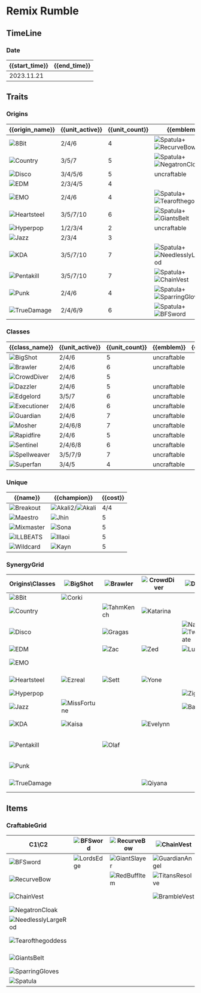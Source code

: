 # Remix Rumble

## TimeLine
### Date
| {{start_time}} | {{end_time}} |
| -              | -            |
| 2023.11.21     |              |

## Traits
### Origins
| {{origin_name}}                                             | {{unit_active}} | {{unit_count}} | {{emblem}}                                                                                                          | {{desc}} |
| -                                                           | -               | -              | -                                                                                                                   | -        |
| ![8Bit](../tfttraits/icon/set10/8BitEmblem.png)             | 2/4/6           | 4              | ![Spatula](../tftitems/icon/set10/Spatula.png)+![RecurveBow](../tftitems/icon/set10/RecurveBow.png)                 |          |
| ![Country](../tfttraits/icon/set10/CountryEmblem.png)       | 3/5/7           | 5              | ![Spatula](../tftitems/icon/set10/Spatula.png)+![NegatronCloak](../tftitems/icon/set10/NegatronCloak.png)           |          |
| ![Disco](../tfttraits/icon/set10/DiscoEmblem.png)           | 3/4/5/6         | 5              | uncraftable                                                                                                         |          |
| ![EDM](../tfttraits/icon/set10/EDM.svg)                     | 2/3/4/5         | 4              |                                                                                                                     |          |
| ![EMO](../tfttraits/icon/set10/EmoEmblem.png)               | 2/4/6           | 4              | ![Spatula](../tftitems/icon/set10/Spatula.png)+![Tearofthegoddess](../tftitems/icon/set10/Tearofthegoddess.png)     |          |
| ![Heartsteel](../tfttraits/icon/set10/HeartsteelEmblem.png) | 3/5/7/10        | 6              | ![Spatula](../tftitems/icon/set10/Spatula.png)+![GiantsBelt](../tftitems/icon/set10/GiantsBelt.png)                 |          |
| ![Hyperpop](../tfttraits/icon/set10/HyperpopEmblem.png)     | 1/2/3/4         | 2              | uncraftable                                                                                                         |          |
| ![Jazz](../tfttraits/icon/set10/Jazz.svg)                   | 2/3/4           | 3              |                                                                                                                     |          |
| ![KDA](../tfttraits/icon/set10/KDAEmblem.png)               | 3/5/7/10        | 7              | ![Spatula](../tftitems/icon/set10/Spatula.png)+![NeedlesslyLargeRod](../tftitems/icon/set10/NeedlesslyLargeRod.png) |          |
| ![Pentakill](../tfttraits/icon/set10/PentakillEmblem.png)   | 3/5/7/10        | 7              | ![Spatula](../tftitems/icon/set10/Spatula.png)+![ChainVest](../tftitems/icon/set10/ChainVest.png)                   |          |
| ![Punk](../tfttraits/icon/set10/PunkEmblem.png)             | 2/4/6           | 4              | ![Spatula](../tftitems/icon/set10/Spatula.png)+![SparringGloves](../tftitems/icon/set10/SparringGloves.png)         |          |
| ![TrueDamage](../tfttraits/icon/set10/TrueDamageEmblem.png) | 2/4/6/9         | 6              | ![Spatula](../tftitems/icon/set10/Spatula.png)+![BFSword](../tftitems/icon/set10/BFSword.png)                       |          |

### Classes
| {{class_name}}                                                | {{unit_active}} | {{unit_count}} | {{emblem}}  | {{desc}} |
| -                                                             | -               | -              | -           | -        |
| ![BigShot](../tfttraits/icon/set10/BigShotEmblem.png)         | 2/4/6           | 5              | uncraftable |          |
| ![Brawler](../tfttraits/icon/set10/BrawlerEmblem.png)         | 2/4/6           | 6              | uncraftable |          |
| ![CrowdDiver](../tfttraits/icon/set10/CrowdDiver.svg)         | 2/4/6           | 5              |             |          |
| ![Dazzler](../tfttraits/icon/set10/DazzlerEmblem.png)         | 2/4/6           | 5              | uncraftable |          |
| ![Edgelord](../tfttraits/icon/set10/EdgelordEmblem.png)       | 3/5/7           | 6              | uncraftable |          |
| ![Executioner](../tfttraits/icon/set10/ExecutionerEmblem.png) | 2/4/6           | 6              | uncraftable |          |
| ![Guardian](../tfttraits/icon/set10/GuardianEmblem.png)       | 2/4/6           | 7              | uncraftable |          |
| ![Mosher](../tfttraits/icon/set10/MosherEmblem.png)           | 2/4/6/8         | 7              | uncraftable |          |
| ![Rapidfire](../tfttraits/icon/set10/RapidfireEmblem.png)     | 2/4/6           | 5              | uncraftable |          |
| ![Sentinel](../tfttraits/icon/set10/SentinelEmblem.png)       | 2/4/6/8         | 6              | uncraftable |          |
| ![Spellweaver](../tfttraits/icon/set10/SpellweaverEmblem.png) | 3/5/7/9         | 7              | uncraftable |          |
| ![Superfan](../tfttraits/icon/set10/SuperfanEmblem.png)       | 3/4/5           | 4              | uncraftable |          |

### Unique
| {{name}}                                            | {{champion}}                                                                                    | {{cost}} |
| -                                                   | -                                                                                               | -        |
| ![Breakout](../tfttraits/icon/set10/Breakout.svg)   | ![Akali2](../tftchampions/icon/set10/Akali2.jpg)/![Akali](../tftchampions/icon/set10/Akali.jpg) | 4/4      |
| ![Maestro](../tfttraits/icon/set10/Maestro.svg)     | ![Jhin](../tftchampions/icon/set10/Jhin.jpg)                                                    | 5        |
| ![Mixmaster](../tfttraits/icon/set10/Mixmaster.svg) | ![Sona](../tftchampions/icon/set10/Sona.jpg)                                                    | 5        |
| ![ILLBEATS](../tfttraits/icon/set10/ILLBEATS.svg)   | ![Illaoi](../tftchampions/icon/set10/Illaoi.jpg)                                                | 5        |
| ![Wildcard](../tfttraits/icon/set10/Wildcard.svg)   | ![Kayn](../tftchampions/icon/set10/Kayn.jpg)                                                    | 5        |

### SynergyGrid
| Origins\Classes                                             | ![BigShot](../tfttraits/icon/set10/BigShotEmblem.png)      | ![Brawler](../tfttraits/icon/set10/BrawlerEmblem.png)  | ![CrowdDiver](../tfttraits/icon/set10/CrowdDiver.svg) | ![Dazzler](../tfttraits/icon/set10/DazzlerEmblem.png)                                                   | ![Edgelord](../tfttraits/icon/set10/EdgelordEmblem.png)                                       | ![Executioner](../tfttraits/icon/set10/ExecutionerEmblem.png) | ![Guardian](../tfttraits/icon/set10/GuardianEmblem.png) | ![Mosher](../tfttraits/icon/set10/MosherEmblem.png)                                           | ![Rapidfire](../tfttraits/icon/set10/RapidfireEmblem.png) | ![Sentinel](../tfttraits/icon/set10/SentinelEmblem.png)    | ![Spellweaver](../tfttraits/icon/set10/SpellweaverEmblem.png)                                       | ![Superfan](../tfttraits/icon/set10/SuperfanEmblem.png)                                         |
| -                                                           | -                                                          | -                                                      | -                                                     | -                                                                                                       | -                                                                                             | -                                                             | -                                                       | -                                                                                             | -                                                         | -                                                          | -                                                                                                   | -                                                                                               |
| ![8Bit](../tfttraits/icon/set10/8BitEmblem.png)             | ![Corki](../tftchampions/icon/set10/Corki.jpg)             |                                                        |                                                       |                                                                                                         | ![Riven](../tftchampions/icon/set10/Riven.jpg)                                                |                                                               |                                                         |                                                                                               | ![Caitlyn](../tftchampions/icon/set10/Caitlyn.jpg)        | ![Garen](../tftchampions/icon/set10/Garen.jpg)             |                                                                                                     |                                                                                                 |
| ![Country](../tfttraits/icon/set10/CountryEmblem.png)       |                                                            | ![TahmKench](../tftchampions/icon/set10/TahmKench.jpg) | ![Katarina](../tftchampions/icon/set10/Katarina.jpg)  |                                                                                                         |                                                                                               | ![Samira](../tftchampions/icon/set10/Samira.jpg)              | ![Thresh](../tftchampions/icon/set10/Thresh.jpg)        | ![Urgot](../tftchampions/icon/set10/Urgot.jpg)                                                |                                                           |                                                            |                                                                                                     |                                                                                                 |
| ![Disco](../tfttraits/icon/set10/DiscoEmblem.png)           |                                                            | ![Gragas](../tftchampions/icon/set10/Gragas.jpg)       |                                                       | ![Nami](../tftchampions/icon/set10/Nami.jpg)/![TwistedFate](../tftchampions/icon/set10/TwistedFate.jpg) |                                                                                               |                                                               | ![Taric](../tftchampions/icon/set10/Taric.jpg)          |                                                                                               |                                                           | ![Blitzcrank](../tftchampions/icon/set10/Blitzcrank.jpg)   | ![Gragas](../tftchampions/icon/set10/Gragas.jpg)                                                    |                                                                                                 |
| ![EDM](../tfttraits/icon/set10/EDM.svg)                     |                                                            | ![Zac](../tftchampions/icon/set10/Zac.jpg)             | ![Zed](../tftchampions/icon/set10/Zed.jpg)            | ![Lux](../tftchampions/icon/set10/Lux.jpg)                                                              |                                                                                               |                                                               |                                                         | ![Jax](../tftchampions/icon/set10/Jax.jpg)                                                    |                                                           |                                                            |                                                                                                     |                                                                                                 |
| ![EMO](../tfttraits/icon/set10/EmoEmblem.png)               |                                                            |                                                        |                                                       |                                                                                                         |                                                                                               | ![Vex](../tftchampions/icon/set10/Vex.jpg)                    | ![Amumu](../tftchampions/icon/set10/Amumu.jpg)          | ![Poppy](../tftchampions/icon/set10/Poppy.jpg)                                                |                                                           |                                                            | ![Annie](../tftchampions/icon/set10/Annie.jpg)                                                      |                                                                                                 |
| ![Heartsteel](../tfttraits/icon/set10/HeartsteelEmblem.png) | ![Ezreal](../tftchampions/icon/set10/Ezreal.jpg)           | ![Sett](../tftchampions/icon/set10/Sett.jpg)           | ![Yone](../tftchampions/icon/set10/Yone.jpg)          |                                                                                                         | ![Kayn](../tftchampions/icon/set10/Kayn.jpg)/![Yone](../tftchampions/icon/set10/Yone.jpg)     |                                                               |                                                         | ![Sett](../tftchampions/icon/set10/Sett.jpg)                                                  | ![Aphelios](../tftchampions/icon/set10/Aphelios.jpg)      | ![KSante](../tftchampions/icon/set10/KSante.jpg)           |                                                                                                     |                                                                                                 |
| ![Hyperpop](../tfttraits/icon/set10/HyperpopEmblem.png)     |                                                            |                                                        |                                                       | ![Ziggs](../tftchampions/icon/set10/Ziggs.jpg)                                                          |                                                                                               |                                                               |                                                         |                                                                                               |                                                           |                                                            | ![Lulu](../tftchampions/icon/set10/Lulu.jpg)                                                        |                                                                                                 |
| ![Jazz](../tfttraits/icon/set10/Jazz.svg)                   | ![MissFortune](../tftchampions/icon/set10/MissFortune.jpg) |                                                        |                                                       | ![Bard](../tftchampions/icon/set10/Bard.jpg)                                                            |                                                                                               |                                                               |                                                         |                                                                                               | ![Lucian](../tftchampions/icon/set10/Lucian.jpg)          |                                                            |                                                                                                     |                                                                                                 |
| ![KDA](../tfttraits/icon/set10/KDAEmblem.png)               | ![Kaisa](../tftchampions/icon/set10/Kaisa.jpg)             |                                                        | ![Evelynn](../tftchampions/icon/set10/Evelynn.jpg)    |                                                                                                         |                                                                                               | ![Akali2](../tftchampions/icon/set10/Akali2.jpg)              | ![Neeko](../tftchampions/icon/set10/Neeko.jpg)          |                                                                                               |                                                           | ![Lillia](../tftchampions/icon/set10/Lillia.jpg)           | ![Ahri](../tftchampions/icon/set10/Ahri.jpg)/![Seraphine](../tftchampions/icon/set10/Seraphine.jpg) | ![Lillia](../tftchampions/icon/set10/Lillia.jpg)/![Neeko](../tftchampions/icon/set10/Neeko.jpg) |
| ![Pentakill](../tfttraits/icon/set10/PentakillEmblem.png)   |                                                            | ![Olaf](../tftchampions/icon/set10/Olaf.jpg)           |                                                       |                                                                                                         | ![Kayle](../tftchampions/icon/set10/Kayle.jpg)/![Viego](../tftchampions/icon/set10/Viego.jpg) | ![Karthus](../tftchampions/icon/set10/Karthus.jpg)            | ![Yorick](../tftchampions/icon/set10/Yorick.jpg)        | ![Gnar](../tftchampions/icon/set10/Gnar.jpg)/![Yorick](../tftchampions/icon/set10/Yorick.jpg) |                                                           | ![Mordekaiser](../tftchampions/icon/set10/Mordekaiser.jpg) |                                                                                                     | ![Gnar](../tftchampions/icon/set10/Gnar.jpg)                                                    |
| ![Punk](../tfttraits/icon/set10/PunkEmblem.png)             |                                                            |                                                        |                                                       |                                                                                                         |                                                                                               | ![Twitch](../tftchampions/icon/set10/Twitch.jpg)              | ![Pantheon](../tftchampions/icon/set10/Pantheon.jpg)    | ![Vi](../tftchampions/icon/set10/Vi.jpg)                                                      | ![Jinx](../tftchampions/icon/set10/Jinx.jpg)              |                                                            |                                                                                                     |                                                                                                 |
| ![TrueDamage](../tfttraits/icon/set10/TrueDamageEmblem.png) |                                                            |                                                        | ![Qiyana](../tftchampions/icon/set10/Qiyana.jpg)      |                                                                                                         | ![Yasuo](../tftchampions/icon/set10/Yasuo.jpg)                                                | ![Akali](../tftchampions/icon/set10/Akali.jpg)                | ![Kennen](../tftchampions/icon/set10/Kennen.jpg)        |                                                                                               | ![Senna](../tftchampions/icon/set10/Senna.jpg)            | ![Ekko](../tftchampions/icon/set10/Ekko.jpg)               | ![Ekko](../tftchampions/icon/set10/Ekko.jpg)                                                        | ![Kennen](../tftchampions/icon/set10/Kennen.jpg)                                                |

## Items
### CraftableGrid
| C1\C2                                                                | ![BFSword](../tftitems/icon/set10/BFSword.png)     | ![RecurveBow](../tftitems/icon/set10/RecurveBow.png)   | ![ChainVest](../tftitems/icon/set10/ChainVest.png)         | ![NegatronCloak](../tftitems/icon/set10/NegatronCloak.png)       | ![NeedlesslyLargeRod](../tftitems/icon/set10/NeedlesslyLargeRod.png) | ![Tearofthegoddess](../tftitems/icon/set10/Tearofthegoddess.png) | ![GiantsBelt](../tftitems/icon/set10/GiantsBelt.png)         | ![SparringGloves](../tftitems/icon/set10/SparringGloves.png) | ![Spatula](../tftitems/icon/set10/Spatula.png)                   |
| -                                                                    | -                                                  | -                                                      | -                                                          | -                                                                | -                                                                    | -                                                                | -                                                            | -                                                            | -                                                                |
| ![BFSword](../tftitems/icon/set10/BFSword.png)                       | ![LordsEdge](../tftitems/icon/set10/LordsEdge.png) | ![GiantSlayer](../tftitems/icon/set10/GiantSlayer.png) | ![GuardianAngel](../tftitems/icon/set10/GuardianAngel.png) | ![Bloodthirster](../tftitems/icon/set10/Bloodthirster.png)       | ![HextechGunblade](../tftitems/icon/set10/HextechGunblade.png)       | ![SpearofShojin](../tftitems/icon/set10/SpearofShojin.png)       | ![SteraksGage](../tftitems/icon/set10/SteraksGage.png)       | ![InfinityEdge](../tftitems/icon/set10/InfinityEdge.png)     | ![TrueDamageEmblem](../tftitems/icon/set10/TrueDamageEmblem.png) |
| ![RecurveBow](../tftitems/icon/set10/RecurveBow.png)                 |                                                    | ![RedBuffItem](../tftitems/icon/set10/RedBuffItem.png) | ![TitansResolve](../tftitems/icon/set10/TitansResolve.png) | ![RunaansHurricane](../tftitems/icon/set10/RunaansHurricane.png) | ![GuinsoosRageblade](../tftitems/icon/set10/GuinsoosRageblade.png)   | ![StatikkShiv](../tftitems/icon/set10/StatikkShiv.png)           | ![NashorsTooth](../tftitems/icon/set10/NashorsTooth.png)     | ![LastWhisper](../tftitems/icon/set10/LastWhisper.png)       | ![8BitEmblem](../tftitems/icon/set10/8BitEmblem.png)             |
| ![ChainVest](../tftitems/icon/set10/ChainVest.png)                   |                                                    |                                                        | ![BrambleVest](../tftitems/icon/set10/BrambleVest.png)     | ![IronWill](../tftitems/icon/set10/IronWill.png)                 | ![Crownguard](../tftitems/icon/set10/Crownguard.png)                 | ![Fimbulwinter](../tftitems/icon/set10/Fimbulwinter.png)         | ![SunfireCape](../tftitems/icon/set10/SunfireCape.png)       | ![SteadfastHeart](../tftitems/icon/set10/SteadfastHeart.png) | ![PentakillEmblem](../tftitems/icon/set10/PentakillEmblem.png)   |
| ![NegatronCloak](../tftitems/icon/set10/NegatronCloak.png)           |                                                    |                                                        |                                                            | ![DragonsClaw](../tftitems/icon/set10/DragonsClaw.png)           | ![IonicSpark](../tftitems/icon/set10/IonicSpark.png)                 | ![AdaptiveHelm](../tftitems/icon/set10/AdaptiveHelm.png)         | ![Evenshroud](../tftitems/icon/set10/Evenshroud.png)         | ![Quicksilver](../tftitems/icon/set10/Quicksilver.png)       | ![CountryEmblem](../tftitems/icon/set10/CountryEmblem.png)       |
| ![NeedlesslyLargeRod](../tftitems/icon/set10/NeedlesslyLargeRod.png) |                                                    |                                                        |                                                            |                                                                  | ![RabadonsDeathcap](../tftitems/icon/set10/RabadonsDeathcap.png)     | ![LudensEcho](../tftitems/icon/set10/LudensEcho.png)             | ![Morellonomicon](../tftitems/icon/set10/Morellonomicon.png) | ![ArcaneGauntlet](../tftitems/icon/set10/ArcaneGauntlet.png) | ![KDAEmblem](../tftitems/icon/set10/KDAEmblem.png)               |
| ![Tearofthegoddess](../tftitems/icon/set10/Tearofthegoddess.png)     |                                                    |                                                        |                                                            |                                                                  |                                                                      | ![BlueSentinel](../tftitems/icon/set10/BlueSentinel.png)         | ![Redemption](../tftitems/icon/set10/Redemption.png)         | ![HandofJustice](../tftitems/icon/set10/HandofJustice.png)   | ![EmoEmblem](../tftitems/icon/set10/EmoEmblem.png)               |
| ![GiantsBelt](../tftitems/icon/set10/GiantsBelt.png)                 |                                                    |                                                        |                                                            |                                                                  |                                                                      |                                                                  | ![WarmogsArmor](../tftitems/icon/set10/WarmogsArmor.png)     | ![Guardbreaker](../tftitems/icon/set10/Guardbreaker.png)     | ![HeartsteelEmblem](../tftitems/icon/set10/HeartsteelEmblem.png) |
| ![SparringGloves](../tftitems/icon/set10/SparringGloves.png)         |                                                    |                                                        |                                                            |                                                                  |                                                                      |                                                                  |                                                              | ![ThiefsGloves](../tftitems/icon/set10/ThiefsGloves.png)     | ![PunkEmblem](../tftitems/icon/set10/PunkEmblem.png)             |
| ![Spatula](../tftitems/icon/set10/Spatula.png)                       |                                                    |                                                        |                                                            |                                                                  |                                                                      |                                                                  |                                                              |                                                              | ![ForceofNature](../tftitems/icon/set10/ForceofNature.png)       |